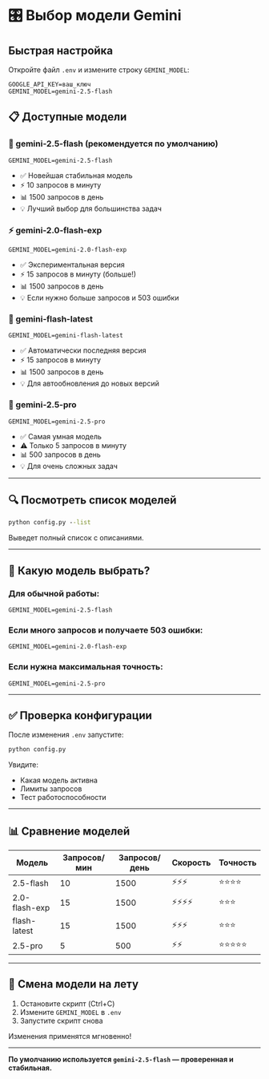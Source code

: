 # 🎛️ Выбор модели Gemini

## Быстрая настройка

Откройте файл `.env` и измените строку `GEMINI_MODEL`:

```env
GOOGLE_API_KEY=ваш_ключ
GEMINI_MODEL=gemini-2.5-flash
```

## 📋 Доступные модели

### 🌟 gemini-2.5-flash (рекомендуется по умолчанию)
```env
GEMINI_MODEL=gemini-2.5-flash
```
- ✅ Новейшая стабильная модель
- ⚡ 10 запросов в минуту
- 📊 1500 запросов в день
- 💡 Лучший выбор для большинства задач

### ⚡ gemini-2.0-flash-exp
```env
GEMINI_MODEL=gemini-2.0-flash-exp
```
- ✅ Экспериментальная версия
- ⚡ 15 запросов в минуту (больше!)
- 📊 1500 запросов в день
- 💡 Если нужно больше запросов и 503 ошибки

### 🔄 gemini-flash-latest
```env
GEMINI_MODEL=gemini-flash-latest
```
- ✅ Автоматически последняя версия
- ⚡ 15 запросов в минуту
- 📊 1500 запросов в день
- 💡 Для автообновления до новых версий

### 🧠 gemini-2.5-pro
```env
GEMINI_MODEL=gemini-2.5-pro
```
- ✅ Самая умная модель
- ⚠️ Только 5 запросов в минуту
- 📊 500 запросов в день
- 💡 Для очень сложных задач

---

## 🔍 Посмотреть список моделей

```cmd
python config.py --list
```

Выведет полный список с описаниями.

---

## 🎯 Какую модель выбрать?

### Для обычной работы:
```env
GEMINI_MODEL=gemini-2.5-flash
```

### Если много запросов и получаете 503 ошибки:
```env
GEMINI_MODEL=gemini-2.0-flash-exp
```

### Если нужна максимальная точность:
```env
GEMINI_MODEL=gemini-2.5-pro
```

---

## ✅ Проверка конфигурации

После изменения `.env` запустите:

```cmd
python config.py
```

Увидите:
- Какая модель активна
- Лимиты запросов
- Тест работоспособности

---

## 📊 Сравнение моделей

| Модель | Запросов/мин | Запросов/день | Скорость | Точность |
|--------|--------------|---------------|----------|----------|
| 2.5-flash | 10 | 1500 | ⚡⚡⚡ | ⭐⭐⭐⭐ |
| 2.0-flash-exp | 15 | 1500 | ⚡⚡⚡⚡ | ⭐⭐⭐ |
| flash-latest | 15 | 1500 | ⚡⚡⚡ | ⭐⭐⭐ |
| 2.5-pro | 5 | 500 | ⚡⚡ | ⭐⭐⭐⭐⭐ |

---

## 🔧 Смена модели на лету

1. Остановите скрипт (Ctrl+C)
2. Измените `GEMINI_MODEL` в `.env`
3. Запустите скрипт снова

Изменения применятся мгновенно!

---

**По умолчанию используется `gemini-2.5-flash` — проверенная и стабильная.**
